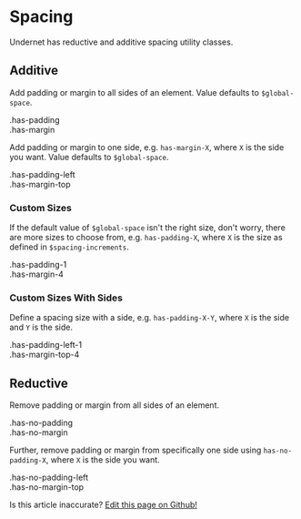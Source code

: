# Spacing

Undernet has reductive and additive spacing utility classes.

## Additive

Add padding or margin to all sides of an element. Value defaults to `$global-space`.

<div class="filler-bg has-padding">
  .has-padding
  <div class="filler has-margin has-padding can-grow">
    .has-margin
  </div>
</div>

Add padding or margin to one side, e.g. `has-margin-X`, where `X` is the side you want. Value defaults to `$global-space`.

<div class="filler-bg has-padding-left has-no-padding-top has-no-padding-right has-no-padding-bottom">
  .has-padding-left
  <div class="filler has-margin-top has-padding can-grow">
    .has-margin-top
  </div>
</div>

### Custom Sizes

If the default value of `$global-space` isn't the right size, don't worry, there are more sizes to choose from, e.g. `has-padding-X`, where `X` is the size as defined in `$spacing-increments`.

<div class="filler-bg has-padding-1">
  .has-padding-1
  <div class="filler has-margin-4 has-padding can-grow">
    .has-margin-4
  </div>
</div>

### Custom Sizes With Sides

Define a spacing size with a side, e.g. `has-padding-X-Y`, where `X` is the side and `Y` is the side.

<div class="filler-bg has-padding-left-1 has-no-padding-top has-no-padding-right has-no-padding-bottom">
  .has-padding-left-1
  <div class="filler has-margin-top-4 has-padding can-grow">
    .has-margin-top-4
  </div>
</div>

## Reductive

Remove padding or margin from all sides of an element.

<div class="filler-bg has-no-padding is-flex-column">
  .has-no-padding
  <div class="filler has-no-margin has-padding can-grow">
    .has-no-margin
  </div>
</div>

Further, remove padding or margin from specifically one side using `has-no-padding-X`, where `X` is the side you want.

<div class="filler-bg has-no-padding-left">
  .has-no-padding-left
  <div class="filler has-no-margin-top has-padding can-grow">
    .has-no-margin-top
  </div>
</div>

<p class="has-right-text">Is this article inaccurate? <a href="https://github.com/geotrev/undernet/tree/master/docs/spacing">Edit this page on Github!</a></p>
